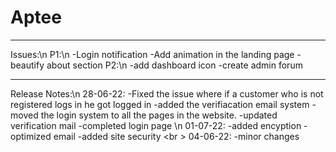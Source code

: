 # Aptee
**********************************************************************************************************
Issues:\n
P1:\n
-Login notification
-Add animation in the landing page
-beautify about section
P2:\n
-add dashboard icon
-create admin forum

**********************************************************************************************************
Release Notes:\n
28-06-22: 
-Fixed the issue where if a customer who is not registered logs in he got logged in
-added the verifiacation email system
-moved the login system to all the pages in the website.
-updated verification mail
-completed login page
\n
01-07-22:
-added encyption
-optimized email
-added site security
<br \>
04-06-22:
-minor changes

